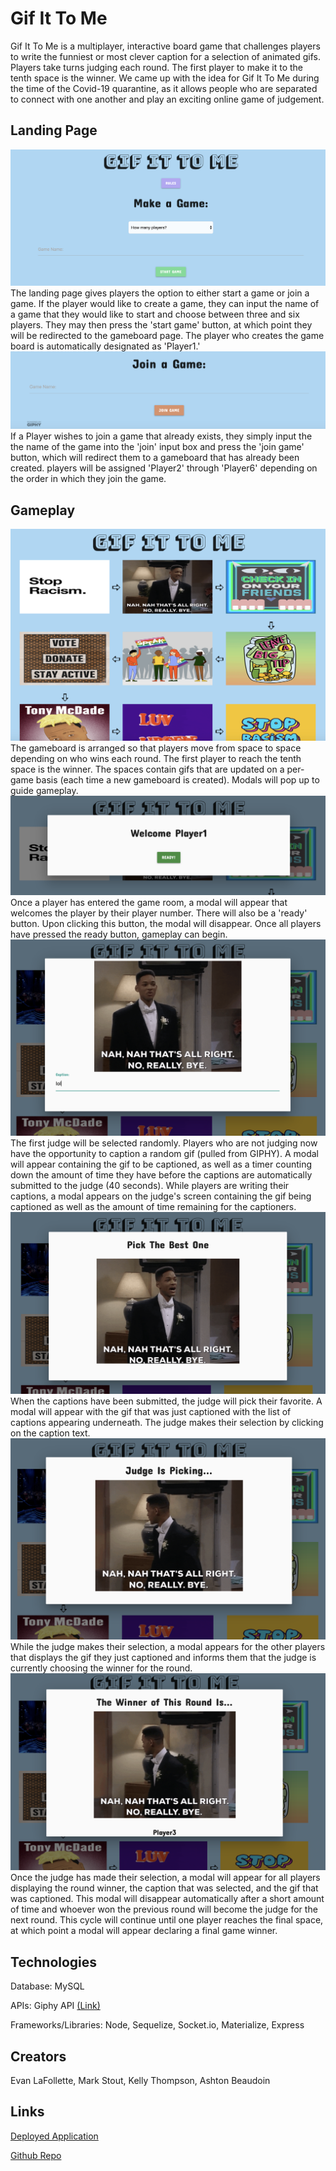 # Gif It To Me
Gif It To Me is a multiplayer, interactive board game that challenges players to write the funniest or most clever caption for a selection of animated gifs. Players take turns judging each round. The first player to make it to the tenth space is the winner. We came up with the idea for Gif It To Me during the time of the Covid-19 quarantine, as it allows people who are separated to connect with one another and play an exciting online game of judgement.

## Landing Page
![Start](/public/images/start.png?raw=true)
The landing page gives players the option to either start a game or join a game. If the player would like to create a game, they can input the name of a game that they would like to start and choose between three and six players. They may then press the 'start game' button, at which point they will be redirected to the gameboard page. The player who creates the game board is automatically designated as 'Player1.'
![Join](/public/images/join.png?raw=true)
If a Player wishes to join a game that already exists, they simply input the the name of the game into the 'join' input box and press the 'join game' button, which will redirect them to a gameboard that has already been created. players will be assigned 'Player2' through 'Player6' depending on the order in which they join the game.

## Gameplay
![Gameboard](/public/images/gameboard.png?raw=true)
The gameboard is arranged so that players move from space to space depending on who wins each round. The first player to reach the tenth space is the winner. The spaces contain gifs that are updated on a per-game basis (each time a new gameboard is created). Modals will pop up to guide gameplay.
![Ready](/public/images/module1.png?raw=true)
Once a player has entered the game room, a modal will appear that welcomes the player by their player number. There will also be a 'ready' button. Upon clicking this button, the modal will disappear. Once all players have pressed the ready button, gameplay can begin.
![Captioning](/public/images/module2.png?raw=true)
The first judge will be selected randomly. Players who are not judging now have the opportunity to caption a random gif (pulled from GIPHY). A modal will appear containing the gif to be captioned, as well as a timer counting down the amount of time they have before the captions are automatically submitted to the judge (40 seconds). While players are writing their captions, a modal appears on the judge's screen containing the gif being captioned as well as the amount of time remaining for the captioners.
![Judging](/public/images/module3.png?raw=true)
When the captions have been submitted, the judge will pick their favorite. A modal will appear with the gif that was just captioned with the list of captions appearing underneath. The judge makes their selection by clicking on the caption text.
![Judge Waiting](/public/images/module4.png?raw=true)
While the judge makes their selection, a modal appears for the other players that displays the gif they just captioned and informs them that the judge is currently choosing the winner for the round.
![Winner](/public/images/module5.png?raw=true)
Once the judge has made their selection, a modal will appear for all players displaying the round winner, the caption that was selected, and the gif that was captioned. This modal will disappear automatically after a short amount of time and whoever won the previous round will become the judge for the next round. This cycle will continue until one player reaches the final space, at which point a modal will appear declaring a final game winner.

## Technologies
Database: MySQL

APIs: Giphy API [(Link)](https://developers.giphy.com/docs/api/)

Frameworks/Libraries: Node, Sequelize, Socket.io, Materialize, Express

## Creators
Evan LaFollette, Mark Stout, Kelly Thompson, Ashton Beaudoin

## Links
[Deployed Application](https://polar-savannah-75488.herokuapp.com/)

[Github Repo](https://github.com/kelstho/gif-it-to-me)